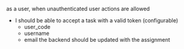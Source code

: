 
as a user, when unauthenticated user actions are allowed
- I should be able to accept a task with a valid token (configurable)
  - user_code
  - username
  - email 
the backend should be updated with the assignment
